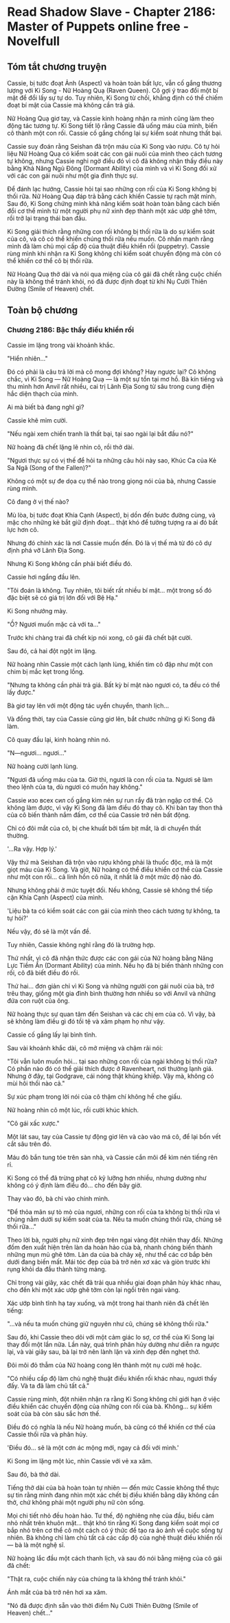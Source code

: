 # Read Shadow Slave - Chapter 2186: Master of Puppets online free - Novelfull

## Tóm tắt chương truyện

Cassie, bị tước đoạt Ảnh (Aspect) và hoàn toàn bất lực, vẫn cố gắng thương lượng với Ki Song - Nữ Hoàng Quạ (Raven Queen). Cô gợi ý trao đổi một bí mật để đổi lấy sự tự do. Tuy nhiên, Ki Song từ chối, khẳng định có thể chiếm đoạt bí mật của Cassie mà không cần trả giá.

Nữ Hoàng Quạ giơ tay, và Cassie kinh hoàng nhận ra mình cũng làm theo động tác tương tự. Ki Song tiết lộ rằng Cassie đã uống máu của mình, biến cô thành một con rối. Cassie cố gắng chống lại sự kiểm soát nhưng thất bại.

Cassie suy đoán rằng Seishan đã trộn máu của Ki Song vào rượu. Cô tự hỏi liệu Nữ Hoàng Quạ có kiểm soát các con gái nuôi của mình theo cách tương tự không, nhưng Cassie nghi ngờ điều đó vì cô đã không nhận thấy điều này bằng Khả Năng Ngủ Đông (Dormant Ability) của mình và vì Ki Song đối xử với các con gái nuôi như một gia đình thực sự.

Để đánh lạc hướng, Cassie hỏi tại sao những con rối của Ki Song không bị thối rữa. Nữ Hoàng Quạ đáp trả bằng cách khiến Cassie tự rạch mặt mình. Sau đó, Ki Song chứng minh khả năng kiểm soát hoàn toàn bằng cách biến đổi cơ thể mình từ một người phụ nữ xinh đẹp thành một xác ướp ghê tởm, rồi trở lại trạng thái ban đầu.

Ki Song giải thích rằng những con rối không bị thối rữa là do sự kiểm soát của cô, và cô có thể khiến chúng thối rữa nếu muốn. Cô nhấn mạnh rằng mình đã làm chủ mọi cấp độ của thuật điều khiển rối (puppetry). Cassie rùng mình khi nhận ra Ki Song không chỉ kiểm soát chuyển động mà còn có thể khiến cơ thể cô bị thối rữa.

Nữ Hoàng Quạ thở dài và nói qua miệng của cô gái đã chết rằng cuộc chiến này là không thể tránh khỏi, nó đã được định đoạt từ khi Nụ Cười Thiên Đường (Smile of Heaven) chết.

## Toàn bộ chương

### Chương 2186: Bậc thầy điều khiển rối

Cassie im lặng trong vài khoảnh khắc.

"Hiển nhiên…"

Đó có phải là câu trả lời mà cô mong đợi không? Hay ngược lại? Cô không chắc, vì Ki Song — Nữ Hoàng Quạ — là một sự tồn tại mơ hồ. Bà kín tiếng và thu mình hơn Anvil rất nhiều, cai trị Lãnh Địa Song từ sâu trong cung điện hắc diện thạch của mình.

Ai mà biết bà đang nghĩ gì?

Cassie khẽ mỉm cười.

"Nếu ngài xem chiến tranh là thất bại, tại sao ngài lại bắt đầu nó?"

Nữ hoàng đã chết lặng lẽ nhìn cô, rồi thở dài.

"Ngươi thực sự có vị thế để hỏi ta những câu hỏi này sao, Khúc Ca của Kẻ Sa Ngã (Song of the Fallen)?"

Không có một sự đe dọa cụ thể nào trong giọng nói của bà, nhưng Cassie rùng mình.

Cô đang ở vị thế nào?

Mù lòa, bị tước đoạt Khía Cạnh (Aspect), bị dồn đến bước đường cùng, và mặc cho những kẻ bắt giữ định đoạt... thật khó để tưởng tượng ra ai đó bất lực hơn cô.

Nhưng đó chính xác là nơi Cassie muốn đến. Đó là vị thế mà từ đó cô dự định phá vỡ Lãnh Địa Song.

Nhưng Ki Song không cần phải biết điều đó.

Cassie hơi ngẩng đầu lên.

"Tôi đoán là không. Tuy nhiên, tôi biết rất nhiều bí mật... một trong số đó đặc biệt sẽ có giá trị lớn đối với Bệ Hạ."

Ki Song nhướng mày.

"Ồ? Ngươi muốn mặc cả với ta…"

Trước khi chàng trai đã chết kịp nói xong, cô gái đã chết bật cười.

Sau đó, cả hai đột ngột im lặng.

Nữ hoàng nhìn Cassie một cách lạnh lùng, khiến tim cô đập như một con chim bị mắc kẹt trong lồng.

"Nhưng ta không cần phải trả giá. Bất kỳ bí mật nào ngươi có, ta đều có thể lấy được."

Bà giơ tay lên với một động tác uyển chuyển, thanh lịch…

Và đồng thời, tay của Cassie cũng giơ lên, bắt chước những gì Ki Song đã làm.

Cô quay đầu lại, kinh hoàng nhìn nó.

"N—ngươi... ngươi..."

Nữ hoàng cười lạnh lùng.

"Ngươi đã uống máu của ta. Giờ thì, ngươi là con rối của ta. Ngươi sẽ làm theo lệnh của ta, dù ngươi có muốn hay không."

Cassie изо всех сил cố gắng kìm nén sự run rẩy đã tràn ngập cơ thể. Cô không làm được, vì vậy Ki Song đã làm điều đó thay cô. Khi bàn tay thon thả của cô biến thành nắm đấm, cơ thể của Cassie trở nên bất động.

Chỉ có đôi mắt của cô, bị che khuất bởi tấm bịt mắt, là di chuyển thất thường.

'...Ra vậy. Hợp lý.'

Vậy thứ mà Seishan đã trộn vào rượu không phải là thuốc độc, mà là một giọt máu của Ki Song. Và giờ, Nữ hoàng có thể điều khiển cơ thể của Cassie như một con rối... cả linh hồn cô nữa, ít nhất là ở một mức độ nào đó.

Nhưng không phải ở mức tuyệt đối. Nếu không, Cassie sẽ không thể tiếp cận Khía Cạnh (Aspect) của mình.

'Liệu bà ta có kiểm soát các con gái của mình theo cách tương tự không, ta tự hỏi?'

Nếu vậy, đó sẽ là một vấn đề.

Tuy nhiên, Cassie không nghĩ rằng đó là trường hợp.

Thứ nhất, vì cô đã nhận thức được các con gái của Nữ hoàng bằng Năng Lực Tiềm Ẩn (Dormant Ability) của mình. Nếu họ đã bị biến thành những con rối, cô đã biết điều đó rồi.

Thứ hai... đơn giản chỉ vì Ki Song và những người con gái nuôi của bà, trớ trêu thay, giống một gia đình bình thường hơn nhiều so với Anvil và những đứa con ruột của ông.

Nữ hoàng thực sự quan tâm đến Seishan và các chị em của cô. Vì vậy, bà sẽ không làm điều gì đó tồi tệ và xâm phạm họ như vậy.

Cassie cố gắng lấy lại bình tĩnh.

Sau vài khoảnh khắc dài, cô mở miệng và chậm rãi nói:

"Tôi vẫn luôn muốn hỏi... tại sao những con rối của ngài không bị thối rữa? Có phần nào đó có thể giải thích được ở Ravenheart, nơi thường lạnh giá. Nhưng ở đây, tại Godgrave, cái nóng thật khủng khiếp. Vậy mà, không có mùi hôi thối nào cả."

Sự xúc phạm trong lời nói của cô thậm chí không hề che giấu.

Nữ hoàng nhìn cô một lúc, rồi cười khúc khích.

"Cô gái xấc xược."

Một lát sau, tay của Cassie tự động giơ lên và cào vào má cô, để lại bốn vết cắt sâu trên đó.

Máu đỏ bắn tung tóe trên sàn nhà, và Cassie cắn môi để kìm nén tiếng rên rỉ.

Ki Song có thể đã trừng phạt cô kỹ lưỡng hơn nhiều, nhưng dường như không có ý định làm điều đó... cho đến bây giờ.

Thay vào đó, bà chỉ vào chính mình.

"Để thỏa mãn sự tò mò của ngươi, những con rối của ta không bị thối rữa vì chúng nằm dưới sự kiểm soát của ta. Nếu ta muốn chúng thối rữa, chúng sẽ thối rữa…"

Theo lời bà, người phụ nữ xinh đẹp trên ngai vàng đột nhiên thay đổi. Những đốm đen xuất hiện trên làn da hoàn hảo của bà, nhanh chóng biến thành những mụn mủ ghê tởm. Làn da của bà chảy xệ, như thể các cơ bắp bên dưới đang biến mất. Mái tóc đẹp của bà trở nên xơ xác và giòn trước khi rụng khỏi da đầu thành từng mảng.

Chỉ trong vài giây, xác chết đã trải qua nhiều giai đoạn phân hủy khác nhau, cho đến khi một xác ướp ghê tởm còn lại ngồi trên ngai vàng.

Xác ướp bình tĩnh hạ tay xuống, và một trong hai thanh niên đã chết lên tiếng:

"...và nếu ta muốn chúng giữ nguyên như cũ, chúng sẽ không thối rữa."

Sau đó, khi Cassie theo dõi với một cảm giác lo sợ, cơ thể của Ki Song lại thay đổi một lần nữa. Lần này, quá trình phân hủy dường như diễn ra ngược lại, và vài giây sau, bà lại trở nên lành lặn và xinh đẹp đến nghẹt thở.

Đôi môi đỏ thẫm của Nữ hoàng cong lên thành một nụ cười mê hoặc.

"Có nhiều cấp độ làm chủ nghệ thuật điều khiển rối khác nhau, ngươi thấy đấy. Và ta đã làm chủ tất cả."

Cassie rùng mình, đột nhiên nhận ra rằng Ki Song không chỉ giới hạn ở việc điều khiển các chuyển động của những con rối của bà. Không... sự kiểm soát của bà còn sâu sắc hơn thế.

Điều đó có nghĩa là nếu Nữ hoàng muốn, bà cũng có thể khiến cơ thể của Cassie thối rữa và phân hủy.

'Điều đó... sẽ là một cơn ác mộng mới, ngay cả đối với mình.'

Ki Song im lặng một lúc, nhìn Cassie với vẻ xa xăm.

Sau đó, bà thở dài.

Tiếng thở dài của bà hoàn toàn tự nhiên — đến mức Cassie không thể thực sự tin rằng mình đang nhìn một xác chết bị điều khiển bằng dây không cần thở, chứ không phải một người phụ nữ còn sống.

Mọi chi tiết nhỏ đều hoàn hảo. Tư thế, độ nghiêng nhẹ của đầu, biểu cảm nhỏ nhất trên khuôn mặt... thật khó tin rằng Ki Song đang kiểm soát mọi cơ bắp nhỏ trên cơ thể cô một cách có ý thức để tạo ra ảo ảnh về cuộc sống tự nhiên. Bà không chỉ làm chủ tất cả các cấp độ của nghệ thuật điều khiển rối — bà là một nghệ sĩ.

Nữ hoàng lắc đầu một cách thanh lịch, và sau đó nói bằng miệng của cô gái đã chết:

"Thật ra, cuộc chiến này của chúng ta là không thể tránh khỏi."

Ánh mắt của bà trở nên hơi xa xăm.

"Nó đã được định sẵn vào thời điểm Nụ Cười Thiên Đường (Smile of Heaven) chết…"